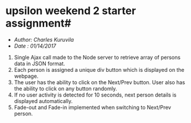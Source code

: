 # upsilon weekend 2 starter assignment#

* *Author: Charles Kuruvila*
* *Date : 01/14/2017*

1. Single Ajax call made to the Node server to retrieve array of persons data in JSON format.
2. Each person  is assigned a unique div button  which is displayed on the webpage.
3. The user has the ability to click on the Next/Prev button. User also has the ability to click on any button randomly.
4. If no user activity is detected for 10 seconds, next person details is displayed automatically.
5. Fade-out and Fade-in implemented when switching to Next/Prev person.
